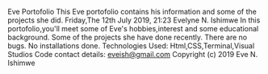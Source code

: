 Eve Portofolio
This Eve portofolio contains his information and some of the projects she did.
Friday,The 12th July 2019, 21:23
Evelyne N. Ishimwe
In this portofolio,you'll meet some of Eve's hobbies,interest and some educational background. Some of the projects she have done recently.
There are no bugs.
No installations done.
Technologies Used:
Html,CSS,Terminal,Visual Studios Code
contact details:
eveish@gmail.com
Copyright (c) 2019 Eve N. Ishimwe 